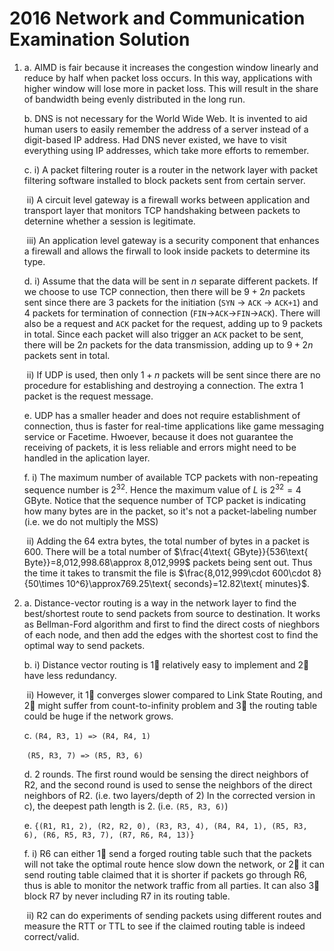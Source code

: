 # 2016 Network and Communication Examination Solution

1. a. AIMD is fair because it increases the congestion window linearly and reduce by half when packet loss occurs. In this way, applications with higher window will lose more in packet loss. This will result in the share of bandwidth being evenly distributed in the long run.

   b. DNS is not necessary for the World Wide Web. It is invented to aid human users to easily remember the address of a server instead of a digit-based IP address. Had DNS never existed, we have to visit everything using IP addresses, which take more efforts to remember.

   c. i) A packet filtering router is  a router in the network layer with packet filtering software installed to block packets sent from certain server.

   ​	ii) A circuit level gateway is a firewall works between application and transport layer that monitors TCP handshaking between packets to deternine whether a session is legitimate. 

   ​	iii) An application level gateway is a security component that enhances a firewall and allows the firwall to look inside packets to determine its type.

   d. i) Assume that the data will be sent in $n$ separate different packets. If we choose to use TCP connection, then there will be $9+2n$ packets sent since there are 3 packets for the initiation (`SYN` -> `ACK` -> `ACK+1`) and 4 packets for termination of connection (`FIN`->`ACK`->`FIN`->`ACK`). There will also be a request and `ACK` packet for the request, adding up to 9 packets in total. Since each packet will also trigger an `ACK` packet to be sent, there will be $2n$ packets for the data transmission, adding up to $9+2n$ packets sent in total.

   ​	ii) If UDP is used, then only $1+n$ packets will be sent since there are no procedure for establishing and destroying a connection. The extra 1 packet is the request message.

   e. UDP has a smaller header and does not require establishment of connection, thus is faster for real-time applications like game messaging service or Facetime. Hwoever, because it does not guarantee the receiving of packets, it is less reliable and errors might need to be handled in the aplication layer.

   f. i) The maximum number of available TCP packets with non-repeating sequence number is $2^{32}$. Hence the maximum value of $L$ is $2^{32}=4\text{ GByte}$. Notice that the sequence number of TCP packet is indicating how many bytes are in the packet, so it's not a packet-labeling number (i.e. we do not multiply the MSS)

   ​	ii) Adding the 64 extra bytes, the total number of bytes in a packet is 600. There will be a total number of $\frac{4\text{ GByte}}{536\text{ Byte}}=8,012,998.68\approx 8,012,999$ packets being sent out. Thus the time it takes to transmit the file is $\frac{8,012,999\cdot 600\cdot 8}{50\times 10^6}\approx769.25\text{ seconds}=12.82\text{ minutes}$.

2. a. Distance-vector routing is a way in the network layer to find the best/shortest route to send packets from source to destination. It works as Bellman-Ford algorithm and first to find the direct costs of nieghbors of each node, and then add the edges with the shortest cost to find the optimal way to send packets.

   b. i) Distance vector routing is 1⃣️ relatively easy to implement and 2⃣️ have less redundancy. 

   ​	ii) However, it 1⃣️ converges slower compared to Link State Routing, and 2⃣️ might suffer from count-to-infinity problem and 3⃣️ the routing table could be huge if the network grows.

   c. `(R4, R3, 1) => (R4, R4, 1)`

   ​	`(R5, R3, 7) => (R5, R3, 6)`

   d. 2 rounds. The first round would be sensing the direct neighbors of R2, and the second round is used to sense the neighbors of the direct neighbors of R2. (i.e. two layers/depth of 2) In the corrected version in c), the deepest path length is 2. (i.e. `(R5, R3, 6)`)

   e. `{(R1, R1, 2), (R2, R2, 0), (R3, R3, 4), (R4, R4, 1), (R5, R3, 6), (R6, R5, R3, 7), (R7, R6, R4, 13)}`

   f. i) R6 can either 1⃣️ send a forged routing table such that the packets will not take the optimal route hence slow down the network, or 2⃣️ it can send routing table claimed that it is shorter if packets go through R6, thus is able to monitor the network traffic from all parties. It can also 3⃣️ block R7 by never including R7 in its routing table.

   ​	ii) R2 can do experiments of sending packets using different routes and measure the RTT or TTL to see if the claimed routing table is indeed correct/valid.